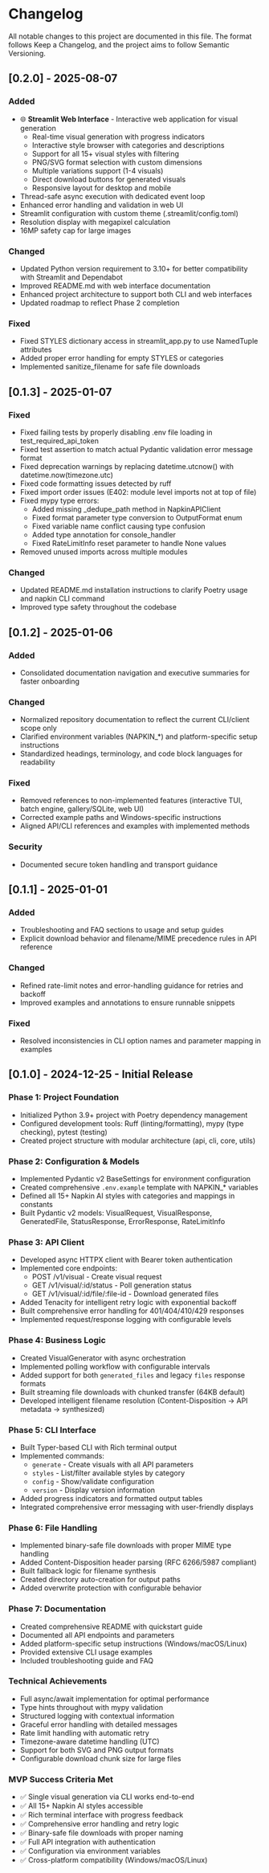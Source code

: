 # Changelog

All notable changes to this project are documented in this file.
The format follows Keep a Changelog, and the project aims to follow Semantic Versioning.

## [0.2.0] - 2025-08-07

### Added
- 🌐 **Streamlit Web Interface** - Interactive web application for visual generation
  - Real-time visual generation with progress indicators
  - Interactive style browser with categories and descriptions
  - Support for all 15+ visual styles with filtering
  - PNG/SVG format selection with custom dimensions
  - Multiple variations support (1-4 visuals)
  - Direct download buttons for generated visuals
  - Responsive layout for desktop and mobile
- Thread-safe async execution with dedicated event loop
- Enhanced error handling and validation in web UI
- Streamlit configuration with custom theme (.streamlit/config.toml)
- Resolution display with megapixel calculation
- 16MP safety cap for large images

### Changed
- Updated Python version requirement to 3.10+ for better compatibility with Streamlit and Dependabot
- Improved README.md with web interface documentation
- Enhanced project architecture to support both CLI and web interfaces
- Updated roadmap to reflect Phase 2 completion

### Fixed
- Fixed STYLES dictionary access in streamlit_app.py to use NamedTuple attributes
- Added proper error handling for empty STYLES or categories
- Implemented sanitize_filename for safe file downloads

## [0.1.3] - 2025-01-07

### Fixed
- Fixed failing tests by properly disabling .env file loading in test_required_api_token
- Fixed test assertion to match actual Pydantic validation error message format
- Fixed deprecation warnings by replacing datetime.utcnow() with datetime.now(timezone.utc)
- Fixed code formatting issues detected by ruff
- Fixed import order issues (E402: module level imports not at top of file)
- Fixed mypy type errors:
  - Added missing _dedupe_path method in NapkinAPIClient
  - Fixed format parameter type conversion to OutputFormat enum
  - Fixed variable name conflict causing type confusion
  - Added type annotation for console_handler
  - Fixed RateLimitInfo reset parameter to handle None values
- Removed unused imports across multiple modules

### Changed
- Updated README.md installation instructions to clarify Poetry usage and napkin CLI command
- Improved type safety throughout the codebase

## [0.1.2] - 2025-01-06

### Added
- Consolidated documentation navigation and executive summaries for faster onboarding

### Changed
- Normalized repository documentation to reflect the current CLI/client scope only
- Clarified environment variables (NAPKIN_*) and platform-specific setup instructions
- Standardized headings, terminology, and code block languages for readability

### Fixed
- Removed references to non-implemented features (interactive TUI, batch engine, gallery/SQLite, web UI)
- Corrected example paths and Windows-specific instructions
- Aligned API/CLI references and examples with implemented methods

### Security
- Documented secure token handling and transport guidance

## [0.1.1] - 2025-01-01

### Added
- Troubleshooting and FAQ sections to usage and setup guides
- Explicit download behavior and filename/MIME precedence rules in API reference

### Changed
- Refined rate-limit notes and error-handling guidance for retries and backoff
- Improved examples and annotations to ensure runnable snippets

### Fixed
- Resolved inconsistencies in CLI option names and parameter mapping in examples

## [0.1.0] - 2024-12-25 - Initial Release

### Phase 1: Project Foundation
- Initialized Python 3.9+ project with Poetry dependency management
- Configured development tools: Ruff (linting/formatting), mypy (type checking), pytest (testing)
- Created project structure with modular architecture (api, cli, core, utils)

### Phase 2: Configuration & Models
- Implemented Pydantic v2 BaseSettings for environment configuration
- Created comprehensive `.env.example` template with NAPKIN_* variables
- Defined all 15+ Napkin AI styles with categories and mappings in constants
- Built Pydantic v2 models: VisualRequest, VisualResponse, GeneratedFile, StatusResponse, ErrorResponse, RateLimitInfo

### Phase 3: API Client
- Developed async HTTPX client with Bearer token authentication
- Implemented core endpoints:
  - POST /v1/visual - Create visual request
  - GET /v1/visual/:id/status - Poll generation status
  - GET /v1/visual/:id/file/:file-id - Download generated files
- Added Tenacity for intelligent retry logic with exponential backoff
- Built comprehensive error handling for 401/404/410/429 responses
- Implemented request/response logging with configurable levels

### Phase 4: Business Logic
- Created VisualGenerator with async orchestration
- Implemented polling workflow with configurable intervals
- Added support for both `generated_files` and legacy `files` response formats
- Built streaming file downloads with chunked transfer (64KB default)
- Developed intelligent filename resolution (Content-Disposition → API metadata → synthesized)

### Phase 5: CLI Interface
- Built Typer-based CLI with Rich terminal output
- Implemented commands:
  - `generate` - Create visuals with all API parameters
  - `styles` - List/filter available styles by category
  - `config` - Show/validate configuration
  - `version` - Display version information
- Added progress indicators and formatted output tables
- Integrated comprehensive error messaging with user-friendly displays

### Phase 6: File Handling
- Implemented binary-safe file downloads with proper MIME type handling
- Added Content-Disposition header parsing (RFC 6266/5987 compliant)
- Built fallback logic for filename synthesis
- Created directory auto-creation for output paths
- Added overwrite protection with configurable behavior

### Phase 7: Documentation
- Created comprehensive README with quickstart guide
- Documented all API endpoints and parameters
- Added platform-specific setup instructions (Windows/macOS/Linux)
- Provided extensive CLI usage examples
- Included troubleshooting guide and FAQ

### Technical Achievements
- Full async/await implementation for optimal performance
- Type hints throughout with mypy validation
- Structured logging with contextual information
- Graceful error handling with detailed messages
- Rate limit handling with automatic retry
- Timezone-aware datetime handling (UTC)
- Support for both SVG and PNG output formats
- Configurable download chunk size for large files

### MVP Success Criteria Met
- ✅ Single visual generation via CLI works end-to-end
- ✅ All 15+ Napkin AI styles accessible
- ✅ Rich terminal interface with progress feedback
- ✅ Comprehensive error handling and retry logic
- ✅ Binary-safe file downloads with proper naming
- ✅ Full API integration with authentication
- ✅ Configuration via environment variables
- ✅ Cross-platform compatibility (Windows/macOS/Linux)